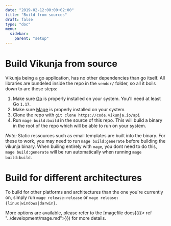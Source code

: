```yaml
---
date: "2019-02-12:00:00+02:00"
title: "Build from sources"
draft: false
type: "doc"
menu:
  sidebar:
    parent: "setup"
---
```


# Build Vikunja from source

Vikunja being a go application, has no other dependencies than go itself. 
All libraries are bundeled inside the repo in the `vendor/` folder, so all it boils down to are these steps:

1. Make sure [Go](https://golang.org/doc/install) is properly installed on your system. You'll need at least Go `1.17`.
2. Make sure [Mage](https://magefile) is properly installed on your system.
3. Clone the repo with `git clone https://code.vikunja.io/api`
3. Run `mage build:build` in the source of this repo. This will build a binary in the root of the repo which will be able to run on your system.

*Note:* Static ressources such as email templates are built into the binary.
For these to work, you may need to run `mage build:generate` before building the vikunja binary.
When builing entirely with `mage`, you dont need to do this, `mage build:generate` will be run automatically when running `mage build:build`.

# Build for different architectures

To build for other platforms and architectures than the one you're currently on, simply run `mage release:release` or `mage release:{linux|windows|darwin}`.

More options are available, please refer to the [magefile docs]({{< ref "../development/mage.md">}}) for more details.